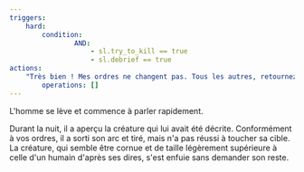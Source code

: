 ```yaml
---
triggers:
    hard:
        condition:
                AND:
                    - sl.try_to_kill == true
                    - sl.debrief == true
actions:
    "Très bien ! Mes ordres ne changent pas. Tous les autres, retournez au boulot !":
        operations: []
---
```


L'homme se lève et commence à parler rapidement.

Durant la nuit, il a aperçu la créature qui lui avait été décrite. Conformément à vos ordres, il a sorti son arc et tiré, mais n'a pas réussi à toucher sa cible. La créature, qui semble être cornue et de taille légèrement supérieure à celle d'un humain d'après ses dires, s'est enfuie sans demander son reste.

